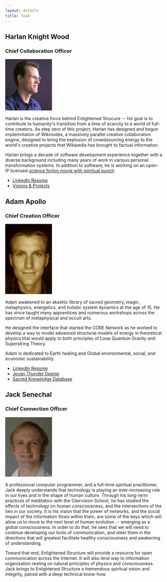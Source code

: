 ```yaml
---
layout: default
title: Team
---
```


## Harlan Knight Wood
### Chief Collaboration Officer
<img src="../IMG/harlan.jpg" class="bio" /> 
                                              
Harlan is the creative force behind Enlightened Strucure -- his goal is to contribute to humanity's transition from a time of scarcity to a world of full-time creators.  As step zero of this project, Harlan has designed and begun implemntation of Wikinodes, a massively parallel creative collaboration engine, designed to bring the explosion of crowdsourcing energy to the world's creative projects that Wikipedia has brought to factual information.  

Harlan brings a decade of software development experience together with a diverse background including many years of work in various personal transformation systems.  In addition to software, he is working on an open-IP licensed [science fiction movie with spiritual punch](http://heartofthesun.net).  

* [LinkedIn Resume](http://www.linkedin.com/in/harlanwood)
* [Visions & Projects](http://www.harlanknight.net)

## Adam Apollo
### Chief Creation Officer
<img src="../IMG/adam.jpg" class="bio" /> 

Adam awakened to an akashic library of sacred geometry, magic, metaphysics, energetics, and holistic system dynamics at the age of 15.  He has since taught many apprentices and numerous workshops across the spectrum of metaphysical and occult arts.                                                                              

He designed the interface that
started the CORE Network as he worked to develop a way to model
advanced structural models of energy in theoretical physics that would
apply to both principles of Loop Quantum Gravity and Superstring Theory.

Adam is dedicated to Earth healing and Global
environmental, social, and economic sustainability.          

* [LinkedIn Resume](http://www.linkedin.com/in/adamapollo)
* [Jovan Thunder Design](http://www.jovanthunder.com)
* [Sacred Knowledge Database](http://www.adamapollo.info)

## Jack Senechal
### Chief Connection Officer
<img src="../IMG/jack.jpg" class="bio" /> 

A professional computer programmer, and a full-time spiritual practitioner, Jack deeply understands that technology is playing an ever-increasing role in our lives and in the shape of human culture. Through his long-term practices of meditation with the Clairvision School, he has studied the effects of technology on human consciousness, and the intersections of the two in our society. It is his vision that the power of networks, and the social impact of the information flows within them, are some of the keys which will allow us to move to the next level of human evolution -- emerging as a global consciousness. In order to do that, he sees that we will need to continue developing our tools of communication, and steer them in the directions that will greatest facilitate healthy consciousness and awakening of understanding.

Toward that end, Enlightened Structure will provide a resource for open communication across the Internet. It will also lend way to information organization resting on natural principles of physics and consciousness. Jack  brings to Enlightened Structure a tremendous spiritual vision and integrity, paired with a deep technical know-how.  
